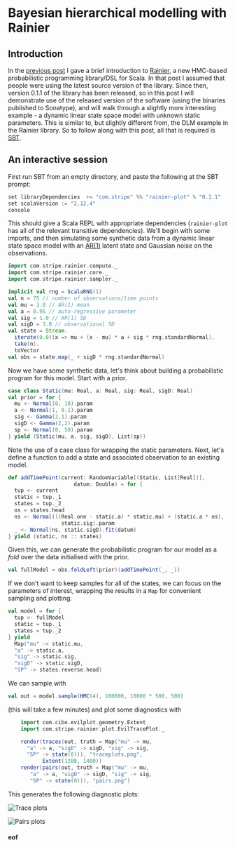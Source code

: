 # Bayesian hierarchical modelling with Rainier

## Introduction

In the [previous post](https://darrenjw.wordpress.com/2018/06/01/monadic-probabilistic-programming-in-scala-with-rainier/) I gave a brief introduction to [Rainier](https://github.com/stripe/rainier), a new HMC-based probabilistic programming library/DSL for Scala. In that post I assumed that people were using the latest source version of the library. Since then, version 0.1.1 of the library has been released, so in this post I will demonstrate use of the released version of the software (using the binaries published to Sonatype), and will walk through a slightly more interesting example - a dynamic linear state space model with unknown static parameters. This is similar to, but slightly different from, the DLM example in the Rainier library. So to follow along with this post, all that is required is [SBT](https://www.scala-sbt.org/).

## An interactive session

First run SBT from an empty directory, and paste the following at the SBT prompt:

```scala
set libraryDependencies  += "com.stripe" %% "rainier-plot" % "0.1.1"
set scalaVersion := "2.12.4"
console
```

This should give a Scala REPL with appropriate dependencies (`rainier-plot` has all of the relevant transitive dependencies). We'll begin with some imports, and then simulating some synthetic data from a dynamic linear state space model with an [AR(1)](https://en.wikipedia.org/wiki/Autoregressive_model) latent state and Gaussian noise on the observations.

```scala
import com.stripe.rainier.compute._
import com.stripe.rainier.core._
import com.stripe.rainier.sampler._

implicit val rng = ScalaRNG(1)
val n = 75 // number of observations/time points
val mu = 3.0 // AR(1) mean
val a = 0.95 // auto-regressive parameter
val sig = 1.0 // AR(1) SD
val sigD = 3.0 // observational SD
val state = Stream.
  iterate(0.0)(x => mu + (x - mu) * a + sig * rng.standardNormal).
  take(n).
  toVector
val obs = state.map(_ + sigD * rng.standardNormal)
```

Now we have some synthetic data, let's think about building a probabilistic program for this model. Start with a prior.

```scala
case class Static(mu: Real, a: Real, sig: Real, sigD: Real)
val prior = for {
  mu <- Normal(0, 10).param
  a <- Normal(1, 0.1).param
  sig <- Gamma(2,1).param
  sigD <- Gamma(2,2).param
  sp <- Normal(0, 50).param
} yield (Static(mu, a, sig, sigD), List(sp))
```

Note the use of a case class for wrapping the static parameters. Next, let's define a function to add a state and associated observation to an existing model.

```scala
def addTimePoint(current: RandomVariable[(Static, List[Real])],
                     datum: Double) = for {
  tup <- current
  static = tup._1
  states = tup._2
  os = states.head
  ns <- Normal(((Real.one - static.a) * static.mu) + (static.a * os),
                 static.sig).param
  _ <- Normal(ns, static.sigD).fit(datum)
} yield (static, ns :: states)
```

Given this, we can generate the probabilistic program for our model as a *fold* over the data initialised with the prior.

```scala
val fullModel = obs.foldLeft(prior)(addTimePoint(_, _))
```

If we don't want to keep samples for all of the states, we can focus on the parameters of interest, wrapping the results in a `Map` for convenient sampling and plotting.

```scala
val model = for {
  tup <- fullModel
  static = tup._1
  states = tup._2
} yield
  Map("mu" -> static.mu,
  "a" -> static.a,
  "sig" -> static.sig,
  "sigD" -> static.sigD,
  "SP" -> states.reverse.head)
```

We can sample with

```scala
val out = model.sample(HMC(4), 100000, 10000 * 500, 500)
```

(this will take a few minutes) and plot some diagnostics with

```scala
    import com.cibo.evilplot.geometry.Extent
    import com.stripe.rainier.plot.EvilTracePlot._

    render(traces(out, truth = Map("mu" -> mu,
      "a" -> a, "sigD" -> sigD, "sig" -> sig,
      "SP" -> state(0))), "traceplots.png",
           Extent(1200, 1400))
    render(pairs(out, truth = Map("mu" -> mu,
       "a" -> a, "sigD" -> sigD, "sig" -> sig,
       "SP" -> state(0))), "pairs.png")
```

This generates the following diagnostic plots:

![Trace plots]()

![Pairs plots]()




#### eof

